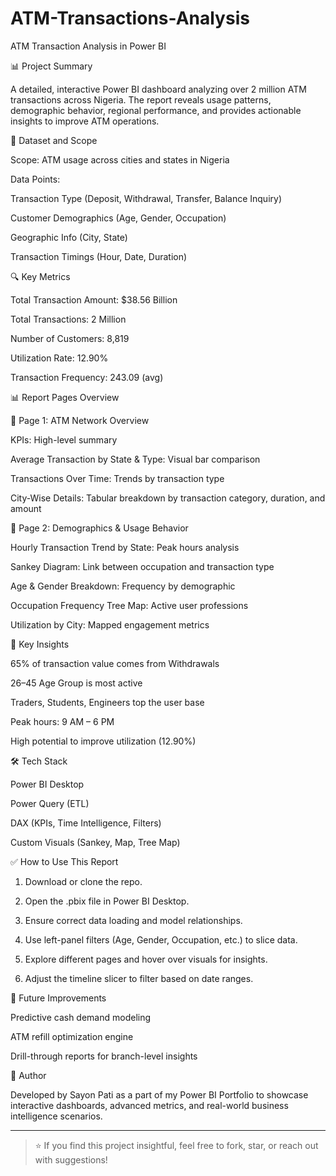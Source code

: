 # ATM-Transactions-Analysis

ATM Transaction Analysis in Power BI

📊 Project Summary

A detailed, interactive Power BI dashboard analyzing over 2 million ATM transactions across Nigeria. The report reveals usage patterns, demographic behavior, regional performance, and provides actionable insights to improve ATM operations.

📁 Dataset and Scope

Scope: ATM usage across cities and states in Nigeria

Data Points:

Transaction Type (Deposit, Withdrawal, Transfer, Balance Inquiry)

Customer Demographics (Age, Gender, Occupation)

Geographic Info (City, State)

Transaction Timings (Hour, Date, Duration)



🔍 Key Metrics

Total Transaction Amount: $38.56 Billion

Total Transactions: 2 Million

Number of Customers: 8,819

Utilization Rate: 12.90%

Transaction Frequency: 243.09 (avg)


📊 Report Pages Overview

📄 Page 1: ATM Network Overview

KPIs: High-level summary

Average Transaction by State & Type: Visual bar comparison

Transactions Over Time: Trends by transaction type

City-Wise Details: Tabular breakdown by transaction category, duration, and amount


📄 Page 2: Demographics & Usage Behavior

Hourly Transaction Trend by State: Peak hours analysis

Sankey Diagram: Link between occupation and transaction type

Age & Gender Breakdown: Frequency by demographic

Occupation Frequency Tree Map: Active user professions

Utilization by City: Mapped engagement metrics


🧠 Key Insights

65% of transaction value comes from Withdrawals

26–45 Age Group is most active

Traders, Students, Engineers top the user base

Peak hours: 9 AM – 6 PM

High potential to improve utilization (12.90%)


🛠️ Tech Stack

Power BI Desktop

Power Query (ETL)

DAX (KPIs, Time Intelligence, Filters)

Custom Visuals (Sankey, Map, Tree Map)


✅ How to Use This Report

1. Download or clone the repo.


2. Open the .pbix file in Power BI Desktop.


3. Ensure correct data loading and model relationships.


4. Use left-panel filters (Age, Gender, Occupation, etc.) to slice data.


5. Explore different pages and hover over visuals for insights.


6. Adjust the timeline slicer to filter based on date ranges.



🔮 Future Improvements

Predictive cash demand modeling

ATM refill optimization engine

Drill-through reports for branch-level insights


🙌 Author

Developed by Sayon Pati as a part of my Power BI Portfolio to showcase interactive dashboards, advanced metrics, and real-world business intelligence scenarios.


---

> ⭐ If you find this project insightful, feel free to fork, star, or reach out with suggestions!
